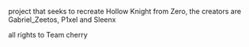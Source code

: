 project that seeks to recreate Hollow Knight from Zero, the creators are Gabriel_Zeetos, P1xel and Sleenx

all rights to Team cherry
